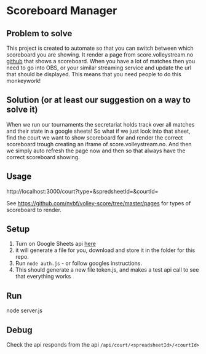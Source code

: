 # Scoreboard Manager

## Problem to solve

This project is created to automate so that you can switch between which scoreboard you are showing.
It render a page from score.volleystream.no [github](https://github.com/nvbf/volley-score) that shows a scoreboard.
When you have a lot of matches then you need to go into OBS, or your similar streaming service and update the url that should be displayed. This means that you need people to do this monkeywork!

## Solution (or at least our suggestion on a way to solve it)

When we run our tournaments the secretariat holds track over all matches and their state in a google sheets!
So what if we just look into that sheet, find the court we want to show scoreboard for and render the correct scoreboard trough
creating an iframe of score.volleystream.no. And then we simply auto refresh the page now and then so that always have the correct scoreboard showing.

## Usage

http://localhost:3000/court?type=<pageToRender>&spredsheetId=<spreadsheetID>&courtId=<courtID>

See https://github.com/nvbf/volley-score/tree/master/pages for types of scoreboard to render.

## Setup

1. Turn on Google Sheets api [here](https://developers.google.com/sheets/api/quickstart/nodejs)
1. it will generate a file for you, download and store it in the folder for this repo.
1. Run `node auth.js` - or follow googles instructions.
1. This should generate a new file token.js, and makes a test api call to see that everything works

## Run

node server.js

## Debug

Check the api responds from the api `/api/court/<spreadsheetId>/<courtId>`
